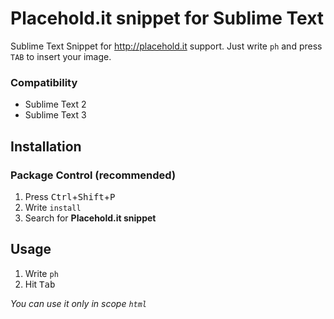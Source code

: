 # Placehold.it snippet for Sublime Text

Sublime Text Snippet for http://placehold.it support. Just write `ph` and press `TAB` to insert your image.

### Compatibility

* Sublime Text 2
* Sublime Text 3

## Installation

### Package Control (recommended)

1. Press <kbd>Ctrl</kbd>+<kbd>Shift</kbd>+<kbd>P</kbd>
2. Write `install`
3. Search for **Placehold.it snippet**

## Usage

1. Write `ph`
2. Hit <kbd>Tab</kbd>

*You can use it only in scope `html`*
